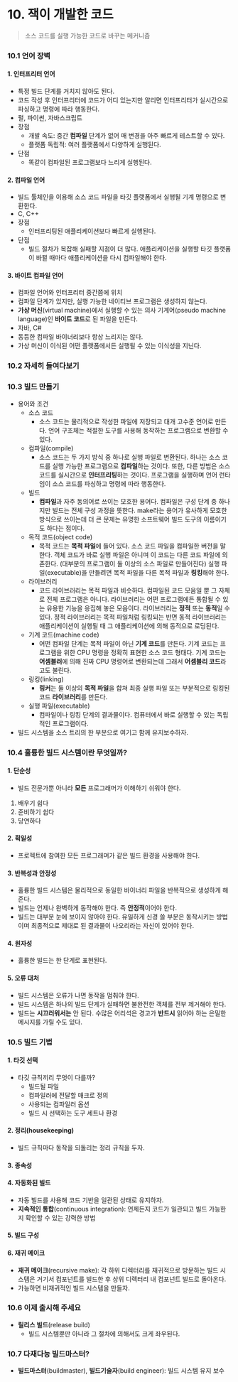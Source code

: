 # 10. 잭이 개발한 코드

> 소스 코드를 실행 가능한 코드로 바꾸는 메커니즘



### 10.1 언어 장벽

#### 1. 인터프리터 언어

- 특정 빌드 단계를 거치지 않아도 된다.
- 코드 작성 후 인터프리터에 코드가 어디 있는지만 알리면 인터프리터가 실시간으로 파싱하고 명령에 따라 행동한다.
- 펄, 파이썬, 자바스크립트
- 장점
  - 개발 속도: 중간 **컴파일** 단계가 없어 매 변경을 아주 빠르게 테스트할 수 있다.
  - 플랫폼 독립적: 여러 플랫폼에서 다양하게 실행된다.
- 단점
  - 똑같이 컴파일된 프로그램보다 느리게 실행된다.

#### 2. 컴파일 언어

- 빌드 툴체인을 이용해 소스 코드 파일을 타깃 플랫폼에서 실행될 기계 명령으로 변환한다.
- C, C++
- 장점
  - 인터프리팅된 애플리케이션보다 빠르게 실행된다.
- 단점
  - 빌드 절차가 복잡해 실패할 지점이 더 많다. 애플리케이션을 실행할 타깃 플랫폼이 바뀔 때마다 애플리케이션을 다시 컴파일해야 한다.

#### 3. 바이트 컴파일 언어

- 컴파일 언어와 인터프리터 중간쯤에 위치
- 컴파일 단계가 있지만, 실행 가능한 네이티브 프로그램은 생성하지 않는다.
- **가상 머신**(virtual machine)에서 실행할 수 있는 의사 기계어(pseudo machine language)인 **바이트 코드**로 된 파일을 만든다.
- 자바, C#
- 동등한 컴파일 바이너리보다 항상 느리지는 않다.
- 가상 머신이 이식된 어떤 플랫폼에서든 실행될 수 있는 이식성을 지닌다.



### 10.2 자세히 들여다보기



### 10.3 빌드 만들기

- 용어와 조건
  - 소스 코드
    - 소스 코드는 물리적으로 작성한 파일에 저장되고 대개 고수준 언어로 만든다. 언어 구조체는 적절한 도구를 사용해 동작하는 프로그램으로 변환할 수 있다.
  - 컴파일(compile)
    - 소스 코드는 두 가지 방식 중 하나로 실행 파일로 변환된다. 하나는 소스 코드를 실행 가능한 프로그램으로 **컴파일**하는 것이다. 또한, 다른 방법은 소스 코드를 실시간으로 **인터프리팅**하는 것이다. 프로그램을 실행하며 언어 런타임이 소스 코드를 파싱하고 명령에 따라 행동한다.
  - 빌드
    - **컴파일**과 자주 동의어로 쓰이는 모호한 용어다. 컴파일은 구성 단계 중 하나지만 빌드는 전체 구성 과정을 뜻한다. make라는 용어가 유사하게 모호한 방식으로 쓰이는데 더 큰 문제는 유명한 소프트웨어 빌드 도구의 이름이기도 하다는 점이다.
  - 목적 코드(object code)
    - 목적 코드는 **목적 파일**에 들어 있다. 소스 코드 파일을 컴파일한 버전을 말한다. 객체 코드가 바로 실행 파일은 아니며 이 코드는 다른 코드 파일에 의존한다. (대부분의 프로그램이 둘 이상의 소스 파일로 만들어진다) 실행 파일(executable)을 만들려면 목적 파일을 다른 목적 파일과 **링킹**해야 한다.
  - 라이브러리
    - 코드 라이브러리는 목적 파일과 비슷하다. 컴파일된 코드 모음일 뿐 그 자체로 전체 프로그램은 아니다. 라이브러리는 어떤 프로그램에든 통합될 수 있는 유용한 기능을 응집해 놓은 모음이다. 라이브러리는 **정적** 또는 **동적**일 수 있다. 정적 라이브러리는 목적 파일처럼 링킹되는 반면 동적 라이브러리는 애플리케이션이 실행될 때 그 애플리케이션에 의해 동적으로 로딩된다.
  - 기계 코드(machine code)
    - 어떤 컴파일 단계는 목적 파일이 아닌 **기계 코드**를 만든다. 기계 코드는 프로그램을 위한 CPU 명령을 정확히 표현한 소스 코드 형태다. 기계 코드는 **어셈블러**에 의해 진짜 CPU 명령어로 변환되는데 그래서 **어셈블리 코드**라고도 불린다.
  - 링킹(linking)
    - **링커**는 둘 이상의 **목적 파일**을 합쳐 최종 실행 파일 또는 부분적으로 링킹된 코드 **라이브러리**를 만든다.
  - 실행 파일(executable)
    - 컴파일이나 링킹 단계의 결과물이다. 컴퓨터에서 바로 실행할 수 있는 독립적인 프로그램이다.
- 빌드 시스템을 소스 트리의 한 부분으로 여기고 함께 유지보수하자.



### 10.4 훌륭한 빌드 시스템이란 무엇일까?

#### 1. 단순성

- 빌드 전문가뿐 아니라 **모든** 프로그래머가 이해하기 쉬워야 한다.

1. 배우기 쉽다
2. 준비하기 쉽다
3. 당연하다

#### 2. 획일성

- 프로젝트에 참여한 모든 프로그래머가 같은 빌드 환경을 사용해야 한다.

#### 3. 반복성과 안정성

- 훌륭한 빌드 시스템은 물리적으로 동일한 바이너리 파일을 반복적으로 생성하게 해준다.
- 빌드는 언제나 완벽하게 동작해야 한다. 즉 **안정적**이어야 한다.
- 빌드는 대부분 눈에 보이지 않아야 한다. 유일하게 신경 쓸 부분은 동작시키는 방법이며 최종적으로 제대로 된 결과물이 나오리라는 자신이 있어야 한다.

#### 4. 원자성

- 훌륭한 빌드는 한 단계로 표현된다.

#### 5. 오류 대처

- 빌드 시스템은 오류가 나면 동작을 멈춰야 한다.
- 빌드 시스템은 하나의 빌드 단계가 실패하면 불완전한 객체를 전부 제거해야 한다.
- 빌드는 **시끄러워서는** 안 된다. 수많은 어리석은 경고가 **반드시** 읽어야 하는 은밀한 메시지를 가릴 수도 있다.



### 10.5 빌드 기법

#### 1. 타깃 선택

- 타깃 규칙끼리 무엇이 다를까?
  - 빌드될 파일
  - 컴파일러에 전달할 매크로 정의
  - 사용되는 컴파일러 옵션
  - 빌드 시 선택하는 도구 세트나 환경

#### 2. 정리(housekeeping)

- 빌드 규칙마다 동작을 되돌리는 정리 규칙을 두자.

#### 3. 종속성

#### 4. 자동화된 빌드

- 자동 빌드를 사용해 코드 기반을 일관된 상태로 유지하자.
- **지속적인 통합**(continuous integration): 언제든지 코드가 일관되고 빌드 가능한지 확인할 수 있는 강력한 방법

#### 5. 빌드 구성

#### 6. 재귀 메이크

- **재귀 메이크**(recursive make): 각 하위 디렉터리를 재귀적으로 방문하는 빌드 시스템은 거기서 컴포넌트를 빌드한 후 상위 디렉터리 내 컴포넌트 빌드로 돌아온다.
- 가능하면 비재귀적인 빌드 시스템을 만들자.



### 10.6 이제 출시해 주세요

- **릴리스 빌드**(release build)
  - 빌드 시스템뿐만 아니라 그 절차에 의해서도 크게 좌우된다.



### 10.7 다재다능 빌드마스터?

- **빌드마스터**(buildmaster), **빌드기술자**(build engineer): 빌드 시스템 유지 보수